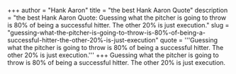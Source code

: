 +++
author = "Hank Aaron"
title = "the best Hank Aaron Quote"
description = "the best Hank Aaron Quote: Guessing what the pitcher is going to throw is 80% of being a successful hitter. The other 20% is just execution."
slug = "guessing-what-the-pitcher-is-going-to-throw-is-80%-of-being-a-successful-hitter-the-other-20%-is-just-execution"
quote = '''Guessing what the pitcher is going to throw is 80% of being a successful hitter. The other 20% is just execution.'''
+++
Guessing what the pitcher is going to throw is 80% of being a successful hitter. The other 20% is just execution.
